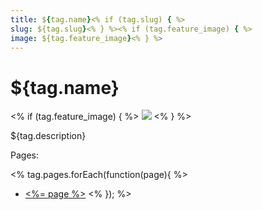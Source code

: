 ```yaml
---
title: ${tag.name}<% if (tag.slug) { %>
slug: ${tag.slug}<% } %><% if (tag.feature_image) { %>
image: ${tag.feature_image}<% } %>
---
```


# ${tag.name}
<% if (tag.feature_image) { %>
![](${tag.feature_image})
<% } %>

${tag.description}

Pages: 

<% tag.pages.forEach(function(page){ %>
* [<%= page %>](<%= page %>)
<% }); %>